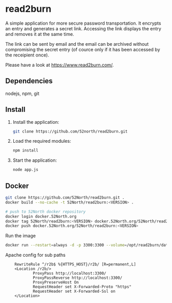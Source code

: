 # read2burn

A simple application for more secure password transportation.
It encrypts an entry and generates a secret link. Accessing the link displays the entry and removes it at the same time.

The link can be sent by email and the email can be archived without compromising the secret entry (of cource only if it has been accessed by the receipient once).

Please have a look at <https://www.read2burn.com/>.

## Dependencies

nodejs, npm, git

## Install

1. Install the application:

   ```sh
   git clone https://github.com/52north/read2burn.git
   ```

1. Load the required modules:

   ```sh
   npm install
   ```

1. Start the application:

   ```sh
   node app.js
   ```

## Docker

```sh
git clone https://github.com/52North/read2burn.git .
docker build --no-cache -t 52North/read2burn:<VERSION> .

# push to 52North docker repository
docker login docker.52North.org
docker tag 52North/read2burn:<VERSION> docker.52North.org/52North/read2burn:<VERSION>
docker push docker.52North.org/52North/read2burn:<VERSION>
```

Run the image

```sh
docker run --restart=always -d -p 3300:3300 --volume=/opt/read2burn/data:/app/data -e REL_PATH=<RELATIVE PATH, IE '/r2b'> --name read2burn 52North/read2burn:<VERSION>
```

Apache config for sub paths

```config
    RewriteRule ^/r2b$ %{HTTPS_HOST}/r2b/ [R=permanent,L]
    <Location /r2b/>
            ProxyPass http://localhost:3300/
            ProxyPassReverse http://localhost:3300/
            ProxyPreserveHost On
            RequestHeader set X-Forwarded-Proto "https"
            RequestHeader set X-Forwarded-Ssl on
    </Location>
```
